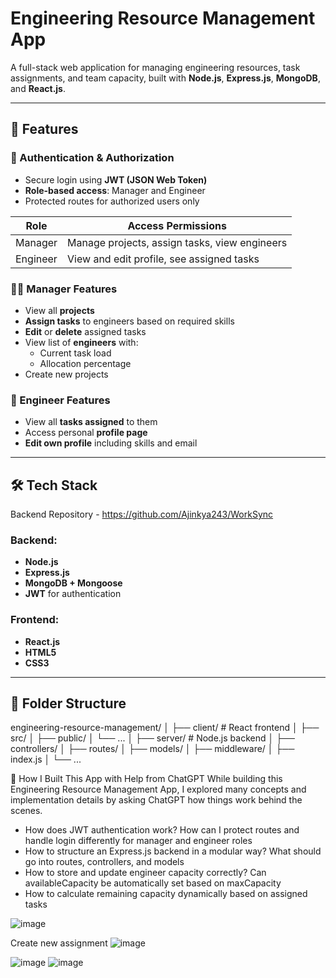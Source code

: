 # Engineering Resource Management App

A full-stack web application for managing engineering resources, task assignments, and team capacity, built with **Node.js**, **Express.js**, **MongoDB**, and **React.js**.

---

## 🚀 Features

### 🔐 Authentication & Authorization
- Secure login using **JWT (JSON Web Token)**
- **Role-based access**: Manager and Engineer
- Protected routes for authorized users only

| Role     | Access Permissions                            |
| -------- | --------------------------------------------- |
| Manager  | Manage projects, assign tasks, view engineers |
| Engineer | View and edit profile, see assigned tasks     |


### 👨‍💼 Manager Features
- View all **projects**
- **Assign tasks** to engineers based on required skills
- **Edit** or **delete** assigned tasks
- View list of **engineers** with:
  - Current task load
  - Allocation percentage
- Create new projects

### 👷 Engineer Features
- View all **tasks assigned** to them
- Access personal **profile page**
- **Edit own profile** including skills and email

---

## 🛠️ Tech Stack
Backend Repository - https://github.com/Ajinkya243/WorkSync
### Backend:
- **Node.js**
- **Express.js**
- **MongoDB + Mongoose**
- **JWT** for authentication
  

### Frontend:
- **React.js**
- **HTML5**
- **CSS3**

---

## 📁 Folder Structure

engineering-resource-management/
│
├── client/ # React frontend
│ ├── src/
│ ├── public/
│ └── ...
│
├── server/ # Node.js backend
│ ├── controllers/
│ ├── routes/
│ ├── models/
│ ├── middleware/
│ ├── index.js
│ └── ...

🤖 How I Built This App with Help from ChatGPT
While building this Engineering Resource Management App, I explored many concepts and implementation details by asking ChatGPT how things work behind the scenes.
- How does JWT authentication work? How can I protect routes and handle login differently for manager and engineer roles
- How to structure an Express.js backend in a modular way? What should go into routes, controllers, and models
- How to store and update engineer capacity correctly? Can availableCapacity be automatically set based on maxCapacity
- How to calculate remaining capacity dynamically based on assigned tasks


![image](https://github.com/user-attachments/assets/e668fd35-2346-48cc-95f1-6d8702c0aff0)

Create new assignment
![image](https://github.com/user-attachments/assets/d896e190-d902-4719-8d75-7cd179373b78)

![image](https://github.com/user-attachments/assets/ee962044-ba04-481a-8fd8-3989e4baa46e)
![image](https://github.com/user-attachments/assets/2595fa16-0f8c-463c-9ef3-314e414f0d76)







